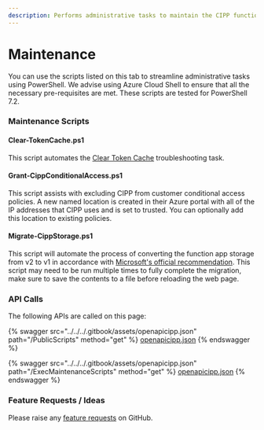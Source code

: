 ```yaml
---
description: Performs administrative tasks to maintain the CIPP function app.
---
```


# Maintenance

You can use the scripts listed on this tab to streamline administrative tasks using PowerShell. We advise using Azure Cloud Shell to ensure that all the necessary pre-requisites are met. These scripts are tested for PowerShell 7.2.

### Maintenance Scripts

#### Clear-TokenCache.ps1

This script automates the [Clear Token Cache](https://github.com/KelvinTegelaar/CIPP/blob/website/docs/general/troubleshooting/README.md#clear-token-cache) troubleshooting task.

#### Grant-CippConditionalAccess.ps1

This script assists with excluding CIPP from customer conditional access policies. A new named location is created in their Azure portal with all of the IP addresses that CIPP uses and is set to trusted. You can optionally add this location to existing policies.

#### Migrate-CippStorage.ps1

This script will automate the process of converting the function app storage from v2 to v1 in accordance with [Microsoft's official recommendation](https://docs.microsoft.com/en-us/azure/azure-functions/durable/durable-functions-storage-providers#azure-storage). This script may need to be run multiple times to fully complete the migration, make sure to save the contents to a file before reloading the web page.

### API Calls

The following APIs are called on this page:

{% swagger src="../../../.gitbook/assets/openapicipp.json" path="/PublicScripts" method="get" %}
[openapicipp.json](../../../.gitbook/assets/openapicipp.json)
{% endswagger %}

{% swagger src="../../../.gitbook/assets/openapicipp.json" path="/ExecMaintenanceScripts" method="get" %}
[openapicipp.json](../../../.gitbook/assets/openapicipp.json)
{% endswagger %}

### Feature Requests / Ideas

Please raise any [feature requests](https://github.com/KelvinTegelaar/CIPP/issues/new?assignees=\&labels=enhancement%2Cno-priority\&projects=\&template=feature.yml\&title=%5BFeature+Request%5D%3A+) on GitHub.
